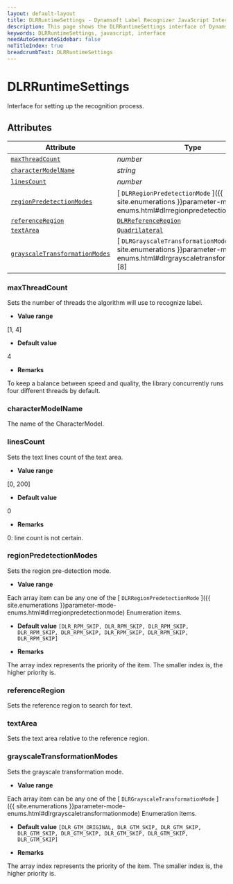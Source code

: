 ```yaml
---
layout: default-layout
title: DLRRuntimeSettings - Dynamsoft Label Recognizer JavaScript Interface
description: This page shows the DLRRuntimeSettings interface of Dynamsoft Label Recognizer for JavaScript.
keywords: DLRRuntimeSettings, javascript, interface
needAutoGenerateSidebar: false
noTitleIndex: true
breadcrumbText: DLRRuntimeSettings
---
```


# DLRRuntimeSettings

Interface for setting up the recognition process.

## Attributes

| Attribute | Type |
|---------- | ---- |
| [ `maxThreadCount` ](#maxthreadcount) | *number* |
| [ `characterModelName` ](#charactermodelname) | *string* |
| [ `linesCount` ](#linescount) | *number* |
| [ `regionPredetectionModes` ](#regionpredetectionmodes) | [ `DLRRegionPredetectionMode` ]({{ site.enumerations }}parameter-mode-enums.html#dlrregionpredetectionmode)\[8\] |
| [ `referenceRegion` ](#referenceregion) | [ `DLRReferenceRegion` ](dlr-reference-region.md) |
| [ `textArea` ](#textarea) | [ `Quadrilateral` ](quadrilateral.md) |
| [ `grayscaleTransformationModes` ](#grayscaletransformationmodes) | [ `DLRGrayscaleTransformationMode` ]({{ site.enumerations }}parameter-mode-enums.html#dlrgrayscaletransformationmode)\[8\] |

### maxThreadCount

Sets the number of threads the algorithm will use to recognize label.

* **Value range**

[1, 4]

* **Default value**

4

* **Remarks**

To keep a balance between speed and quality, the library concurrently runs four different threads by default.

### characterModelName

The name of the CharacterModel.

### linesCount

Sets the text lines count of the text area.

* **Value range**

[0, 200]
      
* **Default value**

0

* **Remarks**

0: line count is not certain.

### regionPredetectionModes

Sets the region pre-detection mode.

* **Value range**

Each array item can be any one of the [ `DLRRegionPredetectionMode` ]({{ site.enumerations }}parameter-mode-enums.html#dlrregionpredetectionmode) Enumeration items.

* **Default value** 
 `[DLR_RPM_SKIP, DLR_RPM_SKIP, DLR_RPM_SKIP, DLR_RPM_SKIP, DLR_RPM_SKIP, DLR_RPM_SKIP, DLR_RPM_SKIP, DLR_RPM_SKIP]`

* **Remarks**

The array index represents the priority of the item. The smaller index is, the higher priority is.

### referenceRegion

Sets the reference region to search for text.

### textArea

Sets the text area relative to the reference region.

### grayscaleTransformationModes

Sets the grayscale transformation mode.

* **Value range**

Each array item can be any one of the [ `DLRGrayscaleTransformationMode` ]({{ site.enumerations }}parameter-mode-enums.html#dlrgrayscaletransformationmode) Enumeration items.

* **Default value** 
 `[DLR_GTM_ORIGINAL, DLR_GTM_SKIP, DLR_GTM_SKIP, DLR_GTM_SKIP, DLR_GTM_SKIP, DLR_GTM_SKIP, DLR_GTM_SKIP, DLR_GTM_SKIP]`

* **Remarks**

The array index represents the priority of the item. The smaller index is, the higher priority is.
